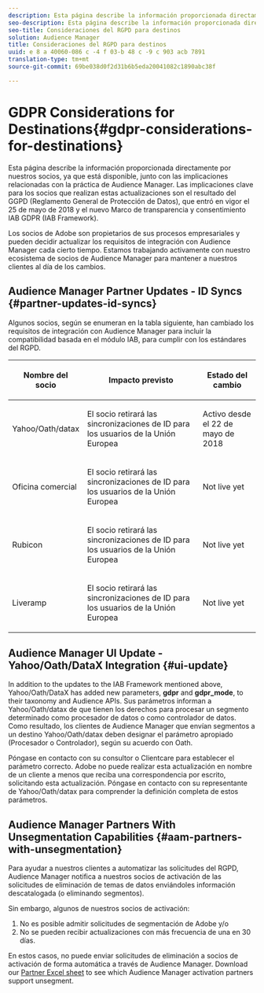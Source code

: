 ```yaml
---
description: Esta página describe la información proporcionada directamente por nuestros socios, ya que está disponible, junto con las implicaciones relacionadas con la práctica de Audience Manager. Las implicaciones clave para los socios que realizan estas actualizaciones son el resultado del GGPD (Reglamento General de Protección de Datos), que entró en vigor el 25 de mayo de 2018 y el nuevo Marco de transparencia y consentimiento IAB GDPR (IAB Framework).
seo-description: Esta página describe la información proporcionada directamente por nuestros socios, ya que está disponible, junto con las implicaciones relacionadas con la práctica de Audience Manager. Las implicaciones clave para los socios que realizan estas actualizaciones son el resultado del GGPD (Reglamento General de Protección de Datos), que entró en vigor el 25 de mayo de 2018 y el nuevo Marco de transparencia y consentimiento IAB GDPR (IAB Framework).
seo-title: Consideraciones del RGPD para destinos
solution: Audience Manager
title: Consideraciones del RGPD para destinos
uuid: e 8 a 40060-086 c -4 f 03-b 48 c -9 c 903 acb 7891
translation-type: tm+mt
source-git-commit: 69be038d0f2d31b6b5eda20041082c1890abc38f

---
```



# GDPR Considerations for Destinations{#gdpr-considerations-for-destinations}

Esta página describe la información proporcionada directamente por nuestros socios, ya que está disponible, junto con las implicaciones relacionadas con la práctica de Audience Manager. Las implicaciones clave para los socios que realizan estas actualizaciones son el resultado del GGPD (Reglamento General de Protección de Datos), que entró en vigor el 25 de mayo de 2018 y el nuevo Marco de transparencia y consentimiento IAB GDPR (IAB Framework).

Los socios de Adobe son propietarios de sus procesos empresariales y pueden decidir actualizar los requisitos de integración con Audience Manager cada cierto tiempo. Estamos trabajando activamente con nuestro ecosistema de socios de Audience Manager para mantener a nuestros clientes al día de los cambios.

## Audience Manager Partner Updates - ID Syncs {#partner-updates-id-syncs}

Algunos socios, según se enumeran en la tabla siguiente, han cambiado los requisitos de integración con Audience Manager para incluir la compatibilidad basada en el módulo IAB, para cumplir con los estándares del RGPD.

<table id="table_335A470D4F10434E9CF587089FB54B0C"> 
 <thead> 
  <tr> 
   <th colname="col1" class="entry"> <p>Nombre del socio </p> </th> 
   <th colname="col2" class="entry"> <p>Impacto previsto </p> </th> 
   <th colname="col3" class="entry"> <p>Estado del cambio </p> </th> 
  </tr>
 </thead>
 <tbody> 
  <tr> 
   <td colname="col1"> <p>Yahoo/Oath/datax </p> </td> 
   <td colname="col2"> <p>El socio retirará las sincronizaciones de ID para los usuarios de la Unión Europea </p> </td> 
   <td colname="col3"> <p>Activo desde el 22 de mayo de 2018 </p> </td> 
  </tr> 
  <tr> 
   <td colname="col1"> <p>Oficina comercial </p> </td> 
   <td colname="col2"> <p>El socio retirará las sincronizaciones de ID para los usuarios de la Unión Europea </p> </td> 
   <td colname="col3"> <p>Not live yet </p> </td> 
  </tr> 
  <tr> 
   <td colname="col1"> <p>Rubicon </p> </td> 
   <td colname="col2"> <p>El socio retirará las sincronizaciones de ID para los usuarios de la Unión Europea </p> </td> 
   <td colname="col3"> <p>Not live yet </p> </td> 
  </tr> 
  <tr> 
   <td colname="col1"> <p>Liveramp </p> </td> 
   <td colname="col2"> <p>El socio retirará las sincronizaciones de ID para los usuarios de la Unión Europea </p> </td> 
   <td colname="col3"> <p>Not live yet </p> </td> 
  </tr> 
 </tbody> 
</table>

## Audience Manager UI Update - Yahoo/Oath/DataX Integration {#ui-update}

In addition to the updates to the IAB Framework mentioned above, Yahoo/Oath/DataX has added new parameters, **gdpr** and **gdpr_mode**, to their taxonomy and Audience APIs. Sus parámetros informan a Yahoo/Oath/datax de que tienen los derechos para procesar un segmento determinado como procesador de datos o como controlador de datos. Como resultado, los clientes de Audience Manager que envían segmentos a un destino Yahoo/Oath/datax deben designar el parámetro apropiado (Procesador o Controlador), según su acuerdo con Oath.

Póngase en contacto con su consultor o Clientcare para establecer el parámetro correcto. Adobe no puede realizar esta actualización en nombre de un cliente a menos que reciba una correspondencia por escrito, solicitando esta actualización. Póngase en contacto con su representante de Yahoo/Oath/datax para comprender la definición completa de estos parámetros.

## Audience Manager Partners With Unsegmentation Capabilities {#aam-partners-with-unsegmentation}

Para ayudar a nuestros clientes a automatizar las solicitudes del RGPD, Audience Manager notifica a nuestros socios de activación de las solicitudes de eliminación de temas de datos enviándoles información descatalogada (o eliminando segmentos).

Sin embargo, algunos de nuestros socios de activación:

1. No es posible admitir solicitudes de segmentación de Adobe y/o
1. No se pueden recibir actualizaciones con más frecuencia de una en 30 días.

En estos casos, no puede enviar solicitudes de eliminación a socios de activación de forma automática a través de Audience Manager. Download our [Partner Excel sheet](/help/using/overview/aam-gdpr/assets/AAM-Partners-July2019.xlsx) to see which Audience Manager activation partners support unsegment.
